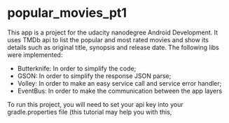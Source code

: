 # popular_movies_pt1

This app is a project for the udacity nanodegree Android Development. 
It uses TMDb api to list the popular and most rated movies and show its details such as original title, synopsis and release date.
The following libs were implemented:
- Butterknife: In order to simplify the code;
- GSON: In order to simplify the response JSON parse;
- Volley: In order to make an easy service call and service error handler;
- EventBus: In order to make the communication between the app layers

To run this project, you will need to set your api key into your gradle.properties file (this tutorial may help you with this, 
